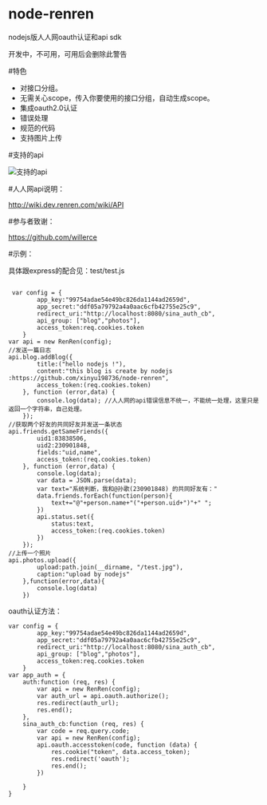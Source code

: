 node-renren
===========

nodejs版人人网oauth认证和api sdk

开发中，不可用，可用后会删除此警告

#特色

* 对接口分组。
* 无需关心scope，传入你要使用的接口分组，自动生成scope。
* 集成oauth2.0认证
* 错误处理
* 规范的代码
* 支持图片上传

#支持的api

![支持的api](http://ww3.sinaimg.cn/large/6663ae3cjw1dy5f22a3jsj.jpg)

#人人网api说明：

http://wiki.dev.renren.com/wiki/API

#参与者致谢：

https://github.com/willerce

#示例：

具体跟express的配合见：test/test.js

```

 var config = {
        app_key:"99754adae54e49bc826da1144ad2659d",
        app_secret:"ddf05a79792a4a0aac6cfb42755e25c9",
        redirect_uri:"http://localhost:8080/sina_auth_cb",
        api_group: ["blog","photos"],
        access_token:req.cookies.token
    }
var api = new RenRen(config);
//发送一篇日志
api.blog.addBlog({
        title:("hello nodejs !"),
        content:"this blog is create by nodejs :https://github.com/xinyu198736/node-renren",
        access_token:(req.cookies.token)
    }, function (error,data) {
        console.log(data); //人人网的api错误信息不统一，不能统一处理，这里只是返回一个字符串，自己处理。
    });
//获取两个好友的共同好友并发送一条状态
api.friends.getSameFriends({
        uid1:83838506,
        uid2:230901848,
        fields:"uid,name",
        access_token:(req.cookies.token)
    }, function (error,data) {
        console.log(data);
        var data = JSON.parse(data);
        var text="系统判断，我和@孙歌(230901848) 的共同好友有："
        data.friends.forEach(function(person){
            text+="@"+person.name+"("+person.uid+")"+" ";
        })
        api.status.set({
            status:text,
            access_token:(req.cookies.token)
        })
    }); 
//上传一个照片
api.photos.upload({
        upload:path.join(__dirname, "/test.jpg"),
        caption:"upload by nodejs"
    },function(error,data){
        console.log(data)
    })
```

oauth认证方法：

```
var config = {
        app_key:"99754adae54e49bc826da1144ad2659d",
        app_secret:"ddf05a79792a4a0aac6cfb42755e25c9",
        redirect_uri:"http://localhost:8080/sina_auth_cb",
        api_group: ["blog","photos"],
        access_token:req.cookies.token
    }
var app_auth = {
    auth:function (req, res) {
        var api = new RenRen(config);
        var auth_url = api.oauth.authorize();
        res.redirect(auth_url);
        res.end();
    },
    sina_auth_cb:function (req, res) {
        var code = req.query.code;
        var api = new RenRen(config);
        api.oauth.accesstoken(code, function (data) {
            res.cookie("token", data.access_token);
            res.redirect('oauth');
            res.end();
        })

    }
}
```